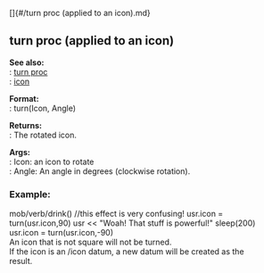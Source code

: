 []{#/turn proc (applied to an icon).md}    
## turn proc (applied to an icon)    
**See also:**    
:   [turn proc](/proc/turn)    
:   [icon](/icon)    
<!-- -->    
**Format:**    
:   turn(Icon, Angle)    
<!-- -->    
**Returns:**    
:   The rotated icon.    
<!-- -->    
**Args:**    
:   Icon: an icon to rotate    
:   Angle: An angle in degrees (clockwise rotation).    
### Example:    
mob/verb/drink() //this effect is very confusing! usr.icon =    
turn(usr.icon,90) usr \<\< \"Woah! That stuff is powerful!\" sleep(200)    
usr.icon = turn(usr.icon,-90)    
An icon that is not square will not be turned.    
If the icon is an /icon datum, a new datum will be created as the    
result.  